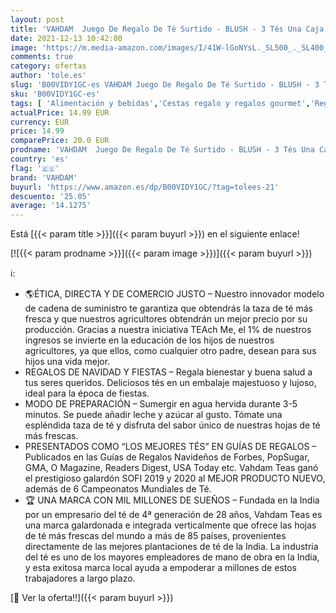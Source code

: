 ```yaml
---
layout: post
title: 'VAHDAM  Juego De Regalo De Té Surtido - BLUSH - 3 Tés Una Caja De Regalo Muestra Té | Ingredientes 100% Naturales | Regalos para Mujeres | Regalos Festivos para Todos | Regalos Navidad'
date: 2021-12-13 10:42:00
image: 'https://m.media-amazon.com/images/I/41W-lGoNYsL._SL500_._SL400_.jpg'
comments: true
category: ofertas
author: 'tole.es'
slug: 'B00VIDY1GC-es VAHDAM Juego De Regalo De Té Surtido - BLUSH - 3 Tés Una...'
sku: 'B00VIDY1GC-es'
tags: [ 'Alimentación y bebidas','Cestas regalo y regalos gourmet','Regalos para los aficionados al té','navidad','vahdam', ]
actualPrice: 14.99 EUR
currency: EUR
price: 14.99
comparePrice: 20.0 EUR
prodname: 'VAHDAM  Juego De Regalo De Té Surtido - BLUSH - 3 Tés Una Caja De Regalo Muestra Té | Ingredientes 100% Naturales | Regalos para Mujeres | Regalos Festivos para Todos | Regalos Navidad'
country: 'es'
flag: '🇪🇸'
brand: 'VAHDAM'
buyurl: 'https://www.amazon.es/dp/B00VIDY1GC/?tag=tolees-21'
descuento: '25.05'
average: '14.1275'
---
```


Está [{{< param title >}}]({{< param buyurl >}}) en el siguiente enlace!

[![{{< param prodname >}}]({{< param image >}})]({{< param buyurl >}})

ℹ️:

- 🌎ÉTICA, DIRECTA Y DE COMERCIO JUSTO – Nuestro innovador modelo de cadena de suministro te garantiza que obtendrás la taza de té más fresca y que nuestros agricultores obtendrán un mejor precio por su producción. Gracias a nuestra iniciativa TEAch Me, el 1% de nuestros ingresos se invierte en la educación de los hijos de nuestros agricultores, ya que ellos, como cualquier otro padre, desean para sus hijos una vida mejor.
- REGALOS DE NAVIDAD Y FIESTAS – Regala bienestar y buena salud a tus seres queridos. Deliciosos tés en un embalaje majestuoso y lujoso, ideal para la época de fiestas.
- MODO DE PREPARACIÓN – Sumergir en agua hervida durante 3-5 minutos. Se puede añadir leche y azúcar al gusto. Tómate una espléndida taza de té y disfruta del sabor único de nuestras hojas de té más frescas.
- PRESENTADOS COMO “LOS MEJORES TÉS” EN GUÍAS DE REGALOS – Publicados en las Guías de Regalos Navideños de Forbes, PopSugar, GMA, O Magazine, Readers Digest, USA Today etc. Vahdam Teas ganó el prestigioso galardón SOFI 2019 y 2020 al MEJOR PRODUCTO NUEVO, además de 6 Campeonatos Mundiales de Té.
- 🏆 UNA MARCA CON MIL MILLONES DE SUEÑOS – Fundada en la India por un empresario del té de 4ª generación de 28 años, Vahdam Teas es una marca galardonada e integrada verticalmente que ofrece las hojas de té más frescas del mundo a más de 85 países, provenientes directamente de las mejores plantaciones de té de la India. La industria del té es uno de los mayores empleadores de mano de obra en la India, y esta exitosa marca local ayuda a empoderar a millones de estos trabajadores a largo plazo.

[🛒 Ver la oferta!!]({{< param buyurl >}})
